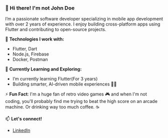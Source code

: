 ### 👋 Hi there! I'm not John Doe


I’m a passionate software developer specializing in mobile app development with over 2 years of experience. I enjoy building cross-platform apps using Flutter and contributing to open-source projects.

🔧 **Technologies I work with:**
- Flutter, Dart
- Node.js, Firebase
- Docker, Postman

🌱 **Currently Learning and Exploring:**
- I’m currently learning Flutter(For 3 years)
- Building smarter, AI-driven mobile experiences 📱✨

⚡️ **Fun Fact**: I'm a huge fan of retro video games 🎮 and when I'm not coding, you'll probably find me trying to beat the high score on an arcade machine. Or drinking way too much coffee. ☕️

📫 **Let's connect!**
- [LinkedIn](https://www.linkedin.com/in/fatih-nalci-19148b228/)

<!---
fatihnlci/fatihnlci is a ✨ special ✨ repository because its `README.md` (this file) appears on your GitHub profile.
You can click the Preview link to take a look at your changes.
--->
